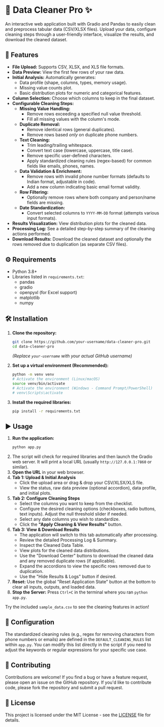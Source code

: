 
# 🧹 Data Cleaner Pro ✨

An interactive web application built with Gradio and Pandas to easily clean and preprocess tabular data (CSV/XLSX files). Upload your data, configure cleaning steps through a user-friendly interface, visualize the results, and download the cleaned dataset.


## 🚀 Features

*   **File Upload:** Supports CSV, XLSX, and XLS file formats.
*   **Data Preview:** View the first few rows of your raw data.
*   **Initial Analysis:** Automatically generates:
    *   Data profile (shape, columns, types, memory usage).
    *   Missing value counts plot.
    *   Basic distribution plots for numeric and categorical features.
*   **Column Selection:** Choose which columns to keep in the final dataset.
*   **Configurable Cleaning Steps:**
    *   **Missing Value Handling:**
        *   Remove rows exceeding a specified null value threshold.
        *   Fill all missing values with the column's mode.
    *   **Duplicate Removal:**
        *   Remove identical rows (general duplicates).
        *   Remove rows based *only* on duplicate phone numbers.
    *   **Text Cleaning:**
        *   Trim leading/trailing whitespace.
        *   Convert text case (lowercase, uppercase, title case).
        *   Remove specific user-defined characters.
        *   Apply standardized cleaning rules (regex-based) for common fields like emails, phones, names.
    *   **Data Validation & Enrichment:**
        *   Remove rows with invalid phone number formats (defaults to Indian format, adjustable in code).
        *   Add a new column indicating basic email format validity.
    *   **Row Filtering:**
        *   Optionally remove rows where both company and person/name fields are missing.
    *   **Date Standardization:**
        *   Convert selected columns to `YYYY-MM-DD` format (attempts various input formats).
*   **Results Visualization:** View distribution plots for the cleaned data.
*   **Processing Log:** See a detailed step-by-step summary of the cleaning actions performed.
*   **Download Results:** Download the cleaned dataset and optionally the rows removed due to duplication (as separate CSV files).

## ⚙️ Requirements

*   Python 3.8+
*   Libraries listed in `requirements.txt`:
    *   pandas
    *   gradio
    *   openpyxl (for Excel support)
    *   matplotlib
    *   numpy

## 🛠️ Installation

1.  **Clone the repository:**
    ```bash
    git clone https://github.com/your-username/data-cleaner-pro.git
    cd data-cleaner-pro
    ```
    *(Replace `your-username` with your actual GitHub username)*

2.  **Set up a virtual environment (Recommended):**
    ```bash
    python -m venv venv
    # Activate the environment (Linux/macOS)
    source venv/bin/activate
    # Activate the environment (Windows - Command Prompt/PowerShell)
    # venv\Scripts\activate
    ```

3.  **Install the required libraries:**
    ```bash
    pip install -r requirements.txt
    ```

## ▶️ Usage

1.  **Run the application:**
    ```bash
    python app.py
    ```
2.  The script will check for required libraries and then launch the Gradio web server. It will print a local URL (usually `http://127.0.0.1:7860` or similar).
3.  **Open the URL** in your web browser.
4.  **Tab 1: Upload & Initial Analysis**
    *   Click the upload area or drag & drop your CSV/XLSX/XLS file.
    *   View the status, raw data preview (optional accordion), data profile, and initial plots.
5.  **Tab 2: Configure Cleaning Steps**
    *   Select the columns you want to keep from the checklist.
    *   Configure the desired cleaning options (checkboxes, radio buttons, text inputs). Adjust the null threshold slider if needed.
    *   Select any date columns you wish to standardize.
    *   Click the **"Apply Cleaning & View Results"** button.
6.  **Tab 3: View & Download Results**
    *   The application will switch to this tab automatically after processing.
    *   Review the detailed Processing Log & Summary.
    *   Inspect the Cleaned Data Table.
    *   View plots for the cleaned data distributions.
    *   Use the "Download Center" buttons to download the cleaned data and any removed duplicate rows (if applicable).
    *   Expand the accordions to view the specific rows removed due to duplication.
    *   Use the "Hide Results & Logs" button if desired.
7.  **Reset:** Use the global "Reset Application State" button at the bottom to clear all inputs, outputs, and loaded data.
8.  **Stop the Server:** Press `Ctrl+C` in the terminal where you ran `python app.py`.

Try the included `sample_data.csv` to see the cleaning features in action!

## 🔧 Configuration

The standardized cleaning rules (e.g., regex for removing characters from phone numbers or emails) are defined in the `DEFAULT_CLEANING_RULES` list within `app.py`. You can modify this list directly in the script if you need to adjust the keywords or regular expressions for your specific use case.

## 🤝 Contributing

Contributions are welcome! If you find a bug or have a feature request, please open an issue on the GitHub repository. If you'd like to contribute code, please fork the repository and submit a pull request.

## 📜 License

This project is licensed under the MIT License - see the [LICENSE](LICENSE) file for details.
